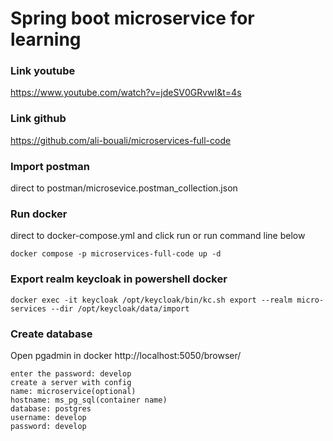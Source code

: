 # Spring boot microservice for learning

### Link youtube
https://www.youtube.com/watch?v=jdeSV0GRvwI&t=4s

### Link github
https://github.com/ali-bouali/microservices-full-code

### Import postman
direct to postman/microsevice.postman_collection.json

### Run docker
direct to docker-compose.yml and click run or run command line below
```
docker compose -p microservices-full-code up -d
```

### Export realm keycloak in powershell docker
```
docker exec -it keycloak /opt/keycloak/bin/kc.sh export --realm micro-services --dir /opt/keycloak/data/import
```

### Create database
Open pgadmin in docker http://localhost:5050/browser/    
```
enter the password: develop
create a server with config
name: microservice(optional)
hostname: ms_pg_sql(container name)
database: postgres
username: develop
password: develop
```